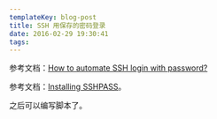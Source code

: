 ```yaml
---
templateKey: blog-post
title: SSH 用保存的密码登录
date: 2016-02-29 19:30:41
tags:
---
```


参考文档：[How to automate SSH login with password?](http://serverfault.com/questions/241588/how-to-automate-ssh-login-with-password)

参考文档：[Installing SSHPASS](https://gist.github.com/arunoda/7790979)。

之后可以编写脚本了。
